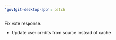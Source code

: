 ```yaml
---
'gov4git-desktop-app': patch
---
```


Fix vote response.

- Update user credits from source instead of cache
